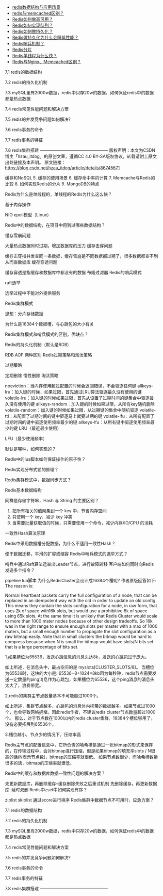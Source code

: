 * [redis数据结构与应用场景](https://blog.csdn.net/longzhutengyue/article/details/95534447?utm_medium=distribute.pc_relevant.none-task-blog-BlogCommendFromMachineLearnPai2-20.control&dist_request_id=1328642.50446.16157748342591747&depth_1-utm_source=distribute.pc_relevant.none-task-blog-BlogCommendFromMachineLearnPai2-20.control#redis_6272)
* [redis与memcached区别？](https://blog.csdn.net/longzhutengyue/article/details/95534447?utm_medium=distribute.pc_relevant.none-task-blog-BlogCommendFromMachineLearnPai2-20.control&dist_request_id=1328642.50446.16157748342591747&depth_1-utm_source=distribute.pc_relevant.none-task-blog-BlogCommendFromMachineLearnPai2-20.control#redismemcached_6274)
* [Redis如何做高可用？](https://blog.csdn.net/longzhutengyue/article/details/95534447?utm_medium=distribute.pc_relevant.none-task-blog-BlogCommendFromMachineLearnPai2-20.control&dist_request_id=1328642.50446.16157748342591747&depth_1-utm_source=distribute.pc_relevant.none-task-blog-BlogCommendFromMachineLearnPai2-20.control#font__colorblueRedis_6276)
* [Redis如何实现队列？](https://blog.csdn.net/longzhutengyue/article/details/95534447?utm_medium=distribute.pc_relevant.none-task-blog-BlogCommendFromMachineLearnPai2-20.control&dist_request_id=1328642.50446.16157748342591747&depth_1-utm_source=distribute.pc_relevant.none-task-blog-BlogCommendFromMachineLearnPai2-20.control#font__colorblueRedis_6278)
* [Redis如何做持久化？](https://blog.csdn.net/longzhutengyue/article/details/95534447?utm_medium=distribute.pc_relevant.none-task-blog-BlogCommendFromMachineLearnPai2-20.control&dist_request_id=1328642.50446.16157748342591747&depth_1-utm_source=distribute.pc_relevant.none-task-blog-BlogCommendFromMachineLearnPai2-20.control#font__colorblueRedis_6280)
* [Redis做持久化为什么会降低性能？](https://blog.csdn.net/longzhutengyue/article/details/95534447?utm_medium=distribute.pc_relevant.none-task-blog-BlogCommendFromMachineLearnPai2-20.control&dist_request_id=1328642.50446.16157748342591747&depth_1-utm_source=distribute.pc_relevant.none-task-blog-BlogCommendFromMachineLearnPai2-20.control#font__colorblueRedis_6282)
* [Redis哨兵机制？](https://blog.csdn.net/longzhutengyue/article/details/95534447?utm_medium=distribute.pc_relevant.none-task-blog-BlogCommendFromMachineLearnPai2-20.control&dist_request_id=1328642.50446.16157748342591747&depth_1-utm_source=distribute.pc_relevant.none-task-blog-BlogCommendFromMachineLearnPai2-20.control#font__colorblueRedis_6283)
* [Redis分片](https://blog.csdn.net/longzhutengyue/article/details/95534447?utm_medium=distribute.pc_relevant.none-task-blog-BlogCommendFromMachineLearnPai2-20.control&dist_request_id=1328642.50446.16157748342591747&depth_1-utm_source=distribute.pc_relevant.none-task-blog-BlogCommendFromMachineLearnPai2-20.control#font__colorblueRedis_6285)
* [Redis单线程为什么快？](https://blog.csdn.net/longzhutengyue/article/details/95534447?utm_medium=distribute.pc_relevant.none-task-blog-BlogCommendFromMachineLearnPai2-20.control&dist_request_id=1328642.50446.16157748342591747&depth_1-utm_source=distribute.pc_relevant.none-task-blog-BlogCommendFromMachineLearnPai2-20.control#font__colorblueRedis_6286)
* [Redis与Nginx、Memcached区别？](https://blog.csdn.net/longzhutengyue/article/details/95534447?utm_medium=distribute.pc_relevant.none-task-blog-BlogCommendFromMachineLearnPai2-20.control&dist_request_id=1328642.50446.16157748342591747&depth_1-utm_source=distribute.pc_relevant.none-task-blog-BlogCommendFromMachineLearnPai2-20.control#font__colorblueRedisNginxMemcached_6287)


7.1 redis的数据结构

7.2 redis的持久化机制

7.3 mySQL里有2000w数据，redis中只存20w的数据，如何保证redis中的数据都是热点数据

7.4 redis常见性能问题和解决方案

7.5 redis的并发竞争问题如何解决?

7.6 redis事务的命令

7.7 redis事务的特征

7.8 redis集群搭建
————————————————
版权声明：本文为CSDN博主「hzau_itdog」的原创文章，遵循CC 4.0 BY-SA版权协议，转载请附上原文出处链接及本声明。
原文链接：https://blog.csdn.net/hzau_itdog/article/details/86745671

缓存和NoSQL
5. 缓存的使用场景
6. 缓存命中率的计算
7. Memcache与Redis的比较
8. 如何实现Redis的分片
9. MongoDB的特点

Redis为什么是单线程的，单线程的Redis为什么这么快？

基于内存操作

NIO epoll模型（Linux）

Redis中的数据结构，在项目中用到过哪些数据结构？

缓存雪崩问题

大量热点数据同时过期，增加数据库的压力
缓存击穿问题

缓存击穿指并发查同一条数据，缓存雪崩是不同数据都过期了，很多数据都查不到从而查数据库
缓存穿透问题

缓存穿透是指缓存和数据库中都没有的数据 布隆过滤器
Redis的哨兵模式

raft选举

选举过程中不能对外提供服务

Redis集群模式

思想：分片存储数据

为什么是16384个数据槽，与心跳包的大小有关

Redis集群模式和哨兵模式的区别，优缺点？

Redis的持久化机制（默认是RDB）

RDB
AOF
两种区别
Redis过期策略和淘汰策略

过期策略

定期删除
惰性删除
淘汰策略

noeviction：当内存使用超过配置的时候会返回错误，不会驱逐任何键
allkeys-lru：加入键的时候，如果过限，首先通过LRU算法驱逐最久没有使用的键
volatile-lru：加入键的时候如果过限，首先从设置了过期时间的键集合中驱逐最久没有使用的键
allkeys-random：加入键的时候如果过限，从所有key随机删除
volatile-random：加入键的时候如果过限，从过期键的集合中随机驱逐
volatile-ttl：从配置了过期时间的键中驱逐马上就要过期的键
volatile-lfu：从所有配置了过期时间的键中驱逐使用频率最少的键
allkeys-lfu：从所有键中驱逐使用频率最少的键
LRU（最近最少使用）

LFU（最少使用频率）

默认是哪种，如何实现的？

Redis中的lua脚本如何保证操作的原子性？

Redis实现分布式锁的原理？

Redis集群模式中，数据同步方式？

Redis基本数据结构

同样是存储字符串，Hash 与 String 的主要区别？

1. 把所有相关的值聚集到一个 key 中，节省内存空间
2. 只使用一个 key，减少 key 冲突
3. 当需要批量获取值的时候，只需要使用一个命令，减少内存/IO/CPU 的消耗

一致性Hash算法原理

Redis中采用数据槽分配数据，为什么不适用一致性Hash？

便于数据迁移，平滑的扩容或缩容
Redis中哨兵模式的选举方式？

哨兵中通过Raft算法选举出Leader节点，进行故障转移
客户端如何同时向Redis发送多个指令？

pipeline
lua脚本
为什么RedisCluster会设计成16384个槽呢?
作者原版回答如下: The reason is:

Normal heartbeat packets carry the full configuration of a node, that can be replaced in an idempotent way with the old in order to update an old config. This means they contain the slots configuration for a node, in raw form, that uses 2k of space with16k slots, but would use a prohibitive 8k of space using 65k slots.
At the same time it is unlikely that Redis Cluster would scale to more than 1000 mater nodes because of other design tradeoffs.
So 16k was in the right range to ensure enough slots per master with a max of 1000 maters, but a small enough number to propagate the slot configuration as a raw bitmap easily. Note that in small clusters the bitmap would be hard to compress because when N is small the bitmap would have slots/N bits set that is a large percentage of bits set.

1.如果槽位为65536，发送心跳信息的消息头达8k，发送的心跳包过于庞大。

如上所述，在消息头中，最占空间的是 myslots[CLUSTER_SLOTS/8]。 当槽位为65536时，这块的大小是: 65536÷8÷1024=8kb因为每秒钟，redis节点需要发送一定数量的ping消息作为心跳包，如果槽位为65536，这个ping消息的消息头太大了，浪费带宽。

2.redis的集群主节点数量基本不可能超过1000个。

如上所述，集群节点越多，心跳包的消息体内携带的数据越多。如果节点过1000个，也会导致网络拥堵。因此redis作者，不建议redis cluster节点数量超过1000个。 那么，对于节点数在1000以内的redis cluster集群，16384个槽位够用了。没有必要拓展到65536个。

3.槽位越小，节点少的情况下，压缩率高

Redis主节点的配置信息中，它所负责的哈希槽是通过一张bitmap的形式来保存的，在传输过程中，会对bitmap进行压缩，但是如果bitmap的填充率slots / N很高的话(N表示节点数)，bitmap的压缩率就很低。 如果节点数很少，而哈希槽数量很多的话，bitmap的压缩率就很低。

Redis中的缓存和数据库数据一致性问题的解决方案？

先更新数据库，再删除缓存–缓存删除失败之后重试机制
先删除缓存，再更新数据库–延时双删
Redis中zset中如何实现有序？

ziplist
skiplist
通过score进行排序
Redis集群中数据节点不可用时，应急方案？

7.1 redis的数据结构

7.2 redis的持久化机制

7.3 mySQL里有2000w数据，redis中只存20w的数据，如何保证redis中的数据都是热点数据

7.4 redis常见性能问题和解决方案

7.5 redis的并发竞争问题如何解决?

7.6 redis事务的命令

7.7 redis事务的特征

7.8 redis集群搭建
————————————————
